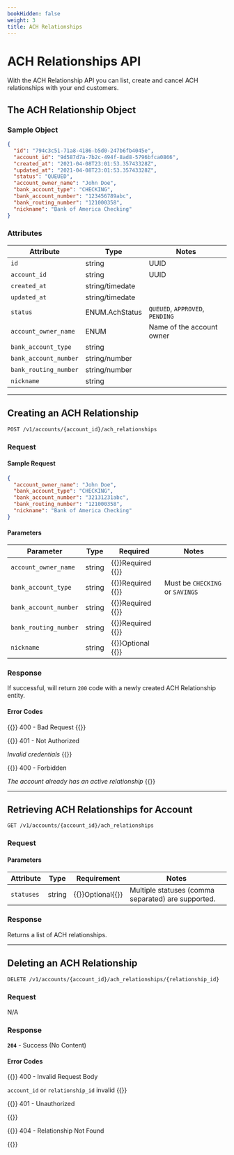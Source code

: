 ```yaml
---
bookHidden: false
weight: 3
title: ACH Relationships
---
```


# ACH Relationships API

With the ACH Relationship API you can list, create and cancel ACH relationships with your end customers.

## The ACH Relationship Object

### Sample Object

```json
{
  "id": "794c3c51-71a8-4186-b5d0-247b6fb4045e",
  "account_id": "9d587d7a-7b2c-494f-8ad8-5796bfca0866",
  "created_at": "2021-04-08T23:01:53.35743328Z",
  "updated_at": "2021-04-08T23:01:53.35743328Z",
  "status": "QUEUED",
  "account_owner_name": "John Doe",
  "bank_account_type": "CHECKING",
  "bank_account_number": "123456789abc",
  "bank_routing_number": "121000358",
  "nickname": "Bank of America Checking"
}
```

### Attributes

| Attribute             | Type            | Notes                           |
| --------------------- | --------------- | ------------------------------- |
| `id`                  | string          | UUID                            |
| `account_id`          | string          | UUID                            |
| `created_at`          | string/timedate |                                 |
| `updated_at`          | string/timedate |                                 |
| `status`              | ENUM.AchStatus  | `QUEUED`, `APPROVED`, `PENDING` |
| `account_owner_name`  | ENUM            | Name of the account owner       |
| `bank_account_type`   | string          |                                 |
| `bank_account_number` | string/number   |                                 |
| `bank_routing_number` | string/number   |                                 |
| `nickname`            | string          |                                 |

---

## Creating an ACH Relationship

`POST /v1/accounts/{account_id}/ach_relationships`

### Request

#### Sample Request

```json
{
  "account_owner_name": "John Doe",
  "bank_account_type": "CHECKING",
  "bank_account_number": "32131231abc",
  "bank_routing_number": "121000358",
  "nickname": "Bank of America Checking"
}
```

#### Parameters

| Parameter             | Type   | Required                              | Notes                           |
| --------------------- | ------ | ------------------------------------- | ------------------------------- |
| `account_owner_name`  | string | {{<hint danger>}}Required {{</hint>}} |                                 |
| `bank_account_type`   | string | {{<hint danger>}}Required {{</hint>}} | Must be `CHECKING` or `SAVINGS` |
| `bank_account_number` | string | {{<hint danger>}}Required {{</hint>}} |                                 |
| `bank_routing_number` | string | {{<hint danger>}}Required {{</hint>}} |                                 |
| `nickname`            | string | {{<hint info>}}Optional {{</hint>}}   |                                 |

### Response

If successful, will return `200` code with a newly created ACH Relationship entity.

#### Error Codes

{{<hint warning>}}
400 - Bad Request
{{</hint>}}

{{<hint warning>}}
401 - Not Authorized

_Invalid credentials_
{{</hint>}}

{{<hint warning>}}
400 - Forbidden

_The account already has an active relationship_
{{</hint>}}

---

## Retrieving ACH Relationships for Account

`GET /v1/accounts/{account_id}/ach_relationships`

### Request

#### Parameters

| Attribute  | Type   | Requirement                        | Notes                                              |
| ---------- | ------ | ---------------------------------- | -------------------------------------------------- |
| `statuses` | string | {{<hint info>}}Optional{{</hint>}} | Multiple statuses (comma separated) are supported. |

### Response

Returns a list of ACH relationships.

---

## Deleting an ACH Relationship

`DELETE /v1/accounts/{account_id}/ach_relationships/{relationship_id}`

### Request

N/A

### Response

**`204`** - Success (No Content)

#### Error Codes

{{<hint warning>}}
400 - Invalid Request Body

`account_id` or `relationship_id` invalid
{{</hint>}}

{{<hint warning>}}
401 - Unauthorized

{{</hint>}}

{{<hint warning>}}
404 - Relationship Not Found

{{</hint>}}

&nbsp;
